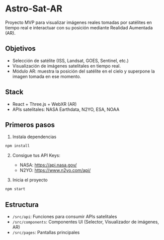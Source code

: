 # Astro-Sat-AR

Proyecto MVP para visualizar imágenes reales tomadas por satélites en tiempo real e interactuar con su posición mediante Realidad Aumentada (AR).

## Objetivos
- Selección de satélite (ISS, Landsat, GOES, Sentinel, etc.)
- Visualización de imágenes satelitales en tiempo real.
- Módulo AR: muestra la posición del satélite en el cielo y superpone la imagen tomada en ese momento.

## Stack
- React + Three.js + WebXR (AR)
- APIs satelitales: NASA Earthdata, N2YO, ESA, NOAA

## Primeros pasos

1. Instala dependencias

```bash
npm install
```

2. Consigue tus API Keys:
   - NASA: https://api.nasa.gov/
   - N2YO: https://www.n2yo.com/api/

3. Inicia el proyecto

```bash
npm start
```

## Estructura
- `/src/api`: Funciones para consumir APIs satelitales
- `/src/components`: Componentes UI (Selector, Visualizador de imágenes, AR)
- `/src/pages`: Pantallas principales